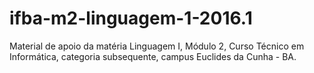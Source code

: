 # ifba-m2-linguagem-1-2016.1
Material de apoio da matéria Linguagem I, Módulo 2, Curso Técnico em Informática, categoria subsequente, campus Euclides da Cunha - BA.

